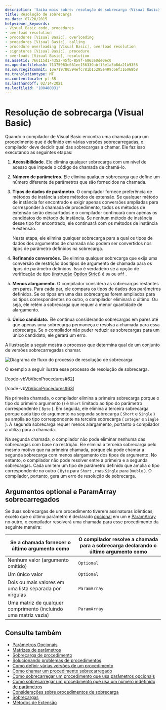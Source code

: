```yaml
---
description: 'Saiba mais sobre: resolução de sobrecarga (Visual Basic)'
title: Resolução de sobrecarga
ms.date: 07/20/2015
helpviewer_keywords:
- Visual Basic code, procedures
- overload resolution
- procedures [Visual Basic], overloading
- procedures [Visual Basic], calling
- procedure overloading [Visual Basic], overload resolution
- signatures [Visual Basic], procedure
- overloads [Visual Basic], resolution
ms.assetid: 766115d1-4352-45fb-859f-6063e0de0ec0
ms.openlocfilehash: 71375083e661ee156339abf13e1a5b8da21b9358
ms.sourcegitcommit: 10e719780594efc781b15295e499c66f316068b8
ms.translationtype: MT
ms.contentlocale: pt-BR
ms.lasthandoff: 02/14/2021
ms.locfileid: "100480031"
---
```

# <a name="overload-resolution-visual-basic"></a>Resolução de sobrecarga (Visual Basic)

Quando o compilador de Visual Basic encontra uma chamada para um procedimento que é definido em várias versões sobrecarregadas, o compilador deve decidir qual das sobrecargas a chamar. Ele faz isso executando as seguintes etapas:  
  
1. **Acessibilidade.** Ele elimina qualquer sobrecarga com um nível de acesso que impede o código de chamada de chamá-lo.  
  
2. **Número de parâmetros.** Ele elimina qualquer sobrecarga que define um número diferente de parâmetros que são fornecidos na chamada.  
  
3. **Tipos de dados de parâmetro.** O compilador fornece preferência de métodos de instância sobre métodos de extensão. Se qualquer método de instância for encontrado e exigir apenas conversões ampliadas para corresponder à chamada de procedimento, todos os métodos de extensão serão descartados e o compilador continuará com apenas os candidatos do método de instância. Se nenhum método de instância desse tipo for encontrado, ele continuará com os métodos de instância e extensão.  
  
     Nesta etapa, ele elimina qualquer sobrecarga para a qual os tipos de dados dos argumentos de chamada não podem ser convertidos nos tipos de parâmetro definidos na sobrecarga.  
  
4. **Refinando conversões.** Ele elimina qualquer sobrecarga que exija uma conversão de restrição dos tipos de argumento de chamada para os tipos de parâmetro definidos. Isso é verdadeiro se a opção de verificação de tipo ([instrução Option Strict](../../../language-reference/statements/option-strict-statement.md)) é `On` ou `Off` .  
  
5. **Menos alargamento.** O compilador considera as sobrecargas restantes em pares. Para cada par, ele compara os tipos de dados dos parâmetros definidos. Se os tipos em uma das sobrecargas forem ampliados para os tipos correspondentes no outro, o compilador eliminará o último. Ou seja, ele retém a sobrecarga que requer a menor quantidade de alargamento.  
  
6. **Único candidato.** Ele continua considerando sobrecargas em pares até que apenas uma sobrecarga permaneça e resolva a chamada para essa sobrecarga. Se o compilador não puder reduzir as sobrecargas para um único candidato, ele gerará um erro.  
  
 A ilustração a seguir mostra o processo que determina qual de um conjunto de versões sobrecarregadas chamar.  
  
 ![Diagrama de fluxo do processo de resolução de sobrecarga](./media/overload-resolution/determine-overloaded-version.gif "Resolvendo entre versões sobrecarregadas")
  
 O exemplo a seguir ilustra esse processo de resolução de sobrecarga.  
  
 [!code-vb[VbVbcnProcedures#62](~/samples/snippets/visualbasic/VS_Snippets_VBCSharp/VbVbcnProcedures/VB/Class1.vb#62)]  
  
 [!code-vb[VbVbcnProcedures#63](~/samples/snippets/visualbasic/VS_Snippets_VBCSharp/VbVbcnProcedures/VB/Class1.vb#63)]  
  
 Na primeira chamada, o compilador elimina a primeira sobrecarga porque o tipo do primeiro argumento () é `Short` limitado ao tipo do parâmetro correspondente ( `Byte` ). Em seguida, ele elimina a terceira sobrecarga porque cada tipo de argumento na segunda sobrecarga ( `Short` e `Single` ) se amplia ao tipo correspondente na terceira sobrecarga ( `Integer` e `Single` ). A segunda sobrecarga requer menos alargamento, portanto o compilador a utiliza para a chamada.  
  
 Na segunda chamada, o compilador não pode eliminar nenhuma das sobrecargas com base na restrição. Ele elimina a terceira sobrecarga pelo mesmo motivo que na primeira chamada, porque ela pode chamar a segunda sobrecarga com menos alargamento dos tipos de argumento. No entanto, o compilador não pode resolver entre a primeira e a segunda sobrecargas. Cada um tem um tipo de parâmetro definido que amplia o tipo correspondente no outro ( `Byte` para `Short` , mas `Single` para `Double` ). O compilador, portanto, gera um erro de resolução de sobrecarga.  
  
## <a name="overloaded-optional-and-paramarray-arguments"></a>Argumentos optional e ParamArray sobrecarregados  

 Se duas sobrecargas de um procedimento tiverem assinaturas idênticas, exceto que o último parâmetro é declarado [opcional](../../../language-reference/modifiers/optional.md) em um e [ParamArray](../../../language-reference/modifiers/paramarray.md) no outro, o compilador resolverá uma chamada para esse procedimento da seguinte maneira:  
  
|Se a chamada fornecer o último argumento como|O compilador resolve a chamada para a sobrecarga declarando o último argumento como|  
|---|---|  
|Nenhum valor (argumento omitido)|`Optional`|  
|Um único valor|`Optional`|  
|Dois ou mais valores em uma lista separada por vírgulas|`ParamArray`|  
|Uma matriz de qualquer comprimento (incluindo uma matriz vazia)|`ParamArray`|  
  
## <a name="see-also"></a>Consulte também

- [Parâmetros Opcionais](./optional-parameters.md)
- [Matrizes de parâmetros](./parameter-arrays.md)
- [Sobrecarga de procedimento](./procedure-overloading.md)
- [Solucionando problemas de procedimentos](./troubleshooting-procedures.md)
- [Como definir várias versões de um procedimento](./how-to-define-multiple-versions-of-a-procedure.md)
- [Como chamar um procedimento sobrecarregado](./how-to-call-an-overloaded-procedure.md)
- [Como sobrecarregar um procedimento que usa parâmetros opcionais](./how-to-overload-a-procedure-that-takes-optional-parameters.md)
- [Como sobrecarregar um procedimento que usa um número indefinido de parâmetros](./how-to-overload-a-procedure-that-takes-an-indefinite-number-of-parameters.md)
- [Considerações sobre procedimentos de sobrecarga](./considerations-in-overloading-procedures.md)
- [Sobrecargas](../../../language-reference/modifiers/overloads.md)
- [Métodos de Extensão](./extension-methods.md)
